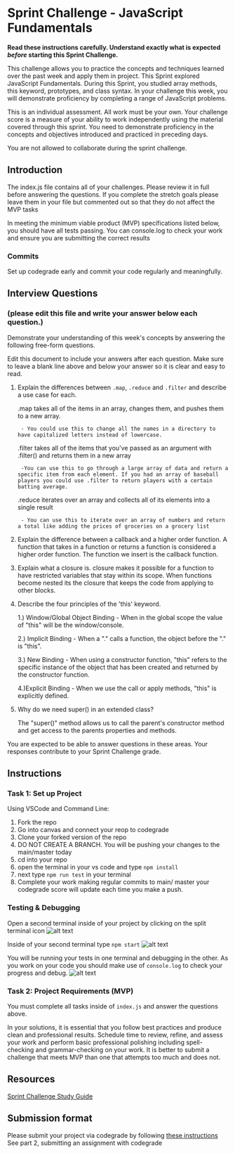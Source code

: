 # Sprint Challenge - JavaScript Fundamentals

**Read these instructions carefully. Understand exactly what is expected _before_ starting this Sprint Challenge.**

This challenge allows you to practice the concepts and techniques learned over the past week and apply them in project. This Sprint explored JavaScript Fundamentals. During this Sprint, you studied array methods, this keyword, prototypes, and class syntax. In your challenge this week, you will demonstrate proficiency by completing a range of JavaScript problems.

This is an individual assessment. All work must be your own. Your challenge score is a measure of your ability to work independently using the material covered through this sprint. You need to demonstrate proficiency in the concepts and objectives introduced and practiced in preceding days.

You are not allowed to collaborate during the sprint challenge. 

## Introduction

The index.js file contains all of your challenges. Please review it in full before answering the questions. If you complete the stretch goals please leave them in your file but commented out so that they do not affect the MVP tasks 

In meeting the minimum viable product (MVP) specifications listed below, you should have all tests passing. You can console.log to check your work and ensure you are submitting the correct results 

### Commits

Set up codegrade early and commit your code regularly and meaningfully. 

## Interview Questions
### (please edit this file and write your answer below each question.)
Demonstrate your understanding of this week's concepts by answering the following free-form questions.

Edit this document to include your answers after each question. Make sure to leave a blank line above and below your answer so it is clear and easy to read.

1. Explain the differences between `.map`, `.reduce` and `.filter` and describe a use case for each. 

    .map takes all of the items in an array, changes them, and pushes them to a new array.

        - You could use this to change all the names in a directory to have capitalized letters instead of lowercase.

    .filter takes all of the items that you've passed as an argument with .filter() and returns them in a new array

        -You can use this to go through a large array of data and return a specific item from each element. If you had an array of baseball players you could use .filter to return players with a certain batting average.

    .reduce iterates over an array and collects all of its elements into a single result

        - You can use this to iterate over an array of numbers and return a total like adding the prices of groceries on a grocery list

2. Explain the difference between a callback and a higher order function.
    A function that takes in a function or returns a function is considered a higher order function. The function we insert is the callback function.

3. Explain what a closure is.
    closure makes it possible for a function to have restricted variables that stay within its scope. When functions become nested its the closure that keeps the code from applying to other blocks.

4. Describe the four principles of the 'this' keyword.  

    1.) Window/Global Object Binding - When in the global scope the value of "this" will be the window/console.

    2.) Implicit Binding - When a "." calls a function, the object before the "." is "this".

    3.) New Binding - When using a constructor function, "this" refers to the specific instance of the object that has been created and returned by the constructor function.

    4.)Explicit Binding - When we use the call or apply methods, "this" is explicitly defined.

5. Why do we need super() in an extended class?

    The "super()" method allows us to call the parent's constructor method and get access to the parents properties and methods. 

You are expected to be able to answer questions in these areas. Your responses contribute to your Sprint Challenge grade. 

## Instructions

### Task 1: Set up Project

Using VSCode and Command Line:


1. Fork the repo
2. Go into canvas and connect your reop to codegrade
3. Clone your forked version of the repo
4. DO NOT CREATE A BRANCH. You will be pushing your changes to the main/master today
5. cd into your repo
6. open the terminal in your vs code and type `npm install`
7. next type `npm run test` in your terminal
8. Complete your work making regular commits to main/ master your codegrade score will update each time you make a push.


### Testing & Debugging

Open a second terminal inside of your project by clicking on the split terminal icon
![alt text](assets/split_terminal.png "Split Terminal")

Inside of your second terminal type `npm start` 
![alt text](assets/npm_start.png "type npm start")

You will be running your tests in one terminal and debugging in the other. As you work on your code you should make use of `console.log` to check your progress and debug.
![alt text](assets/tests_debug_terminal_final.png "your terminal should look like this")

### Task 2: Project Requirements (MVP)

You must complete all tasks inside of `index.js` and answer the questions above.

In your solutions, it is essential that you follow best practices and produce clean and professional results. Schedule time to review, refine, and assess your work and perform basic professional polishing including spell-checking and grammar-checking on your work. It is better to submit a challenge that meets MVP than one that attempts too much and does not.

## Resources
 
 [Sprint Challenge Study Guide](https://www.notion.so/lambdaschool/Unit-1-Sprint-3-Study-Guide-033a9a00659a4ef98c12eb97e49a6110)

## Submission format

Please submit your project via codegrade by following [these instructions](https://lambdaschool.notion.site/lambdaschool/Lambda-School-Git-Flow-Step-by-step-269f68ae3bf64eb689a8328715a179f9) See part 2, submitting an assignment with codegrade
